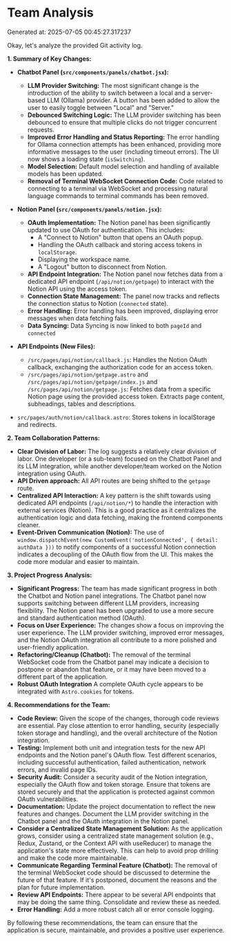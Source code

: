 # Team Analysis
Generated at: 2025-07-05 00:45:27.317237

Okay, let's analyze the provided Git activity log.

**1. Summary of Key Changes:**

*   **Chatbot Panel (`src/components/panels/chatbot.jsx`):**
    *   **LLM Provider Switching:** The most significant change is the introduction of the ability to switch between a local and a server-based LLM (Ollama) provider.  A button has been added to allow the user to easily toggle between "Local" and "Server."
    *   **Debounced Switching Logic:**  The LLM provider switching has been debounced to ensure that multiple clicks do not trigger concurrent requests.
    *   **Improved Error Handling and Status Reporting:**  The error handling for Ollama connection attempts has been enhanced, providing more informative messages to the user (including timeout errors). The UI now shows a loading state (`isSwitching`).
    *   **Model Selection:** Default model selection and handling of available models has been updated.
    *   **Removal of Terminal WebSocket Connection Code:** Code related to connecting to a terminal via WebSocket and processing natural language commands to terminal commands has been removed.

*   **Notion Panel (`src/components/panels/notion.jsx`):**
    *   **OAuth Implementation:** The Notion panel has been significantly updated to use OAuth for authentication.  This includes:
        *   A "Connect to Notion" button that opens an OAuth popup.
        *   Handling the OAuth callback and storing access tokens in `localStorage`.
        *   Displaying the workspace name.
        *   A "Logout" button to disconnect from Notion.
    *   **API Endpoint Integration:** The Notion panel now fetches data from a dedicated API endpoint (`/api/notion/getpage`) to interact with the Notion API using the access token.
    *   **Connection State Management:** The panel now tracks and reflects the connection status to Notion (`connected` state).
    *   **Error Handling:** Error handling has been improved, displaying error messages when data fetching fails.
    *   **Data Syncing:** Data Syncing is now linked to both `pageId` and `connected`
*   **API Endpoints (New Files):**
    *   `/src/pages/api/notion/callback.js`:  Handles the Notion OAuth callback, exchanging the authorization code for an access token.
    *   `/src/pages/api/notion/getpage.astro` and `/src/pages/api/notion/getpage/index.js` and `/src/pages/api/notion/getpage.js`:  Fetches data from a specific Notion page using the provided access token. Extracts page content, subheadings, tables and descriptions.
*   `src/pages/auth/notion/callback.astro`: Stores tokens in localStorage and redirects.

**2. Team Collaboration Patterns:**

*   **Clear Division of Labor:**  The log suggests a relatively clear division of labor.  One developer (or a sub-team) focused on the Chatbot Panel and its LLM integration, while another developer/team worked on the Notion integration using OAuth.
*   **API Driven approach:** All API routes are being shifted to the `getpage` route.
*   **Centralized API Interaction:**  A key pattern is the shift towards using dedicated API endpoints (`/api/notion/*`) to handle the interaction with external services (Notion). This is a good practice as it centralizes the authentication logic and data fetching, making the frontend components cleaner.
*   **Event-Driven Communication (Notion):** The use of `window.dispatchEvent(new CustomEvent('notionConnected', { detail: authData }))` to notify components of a successful Notion connection indicates a decoupling of the OAuth flow from the UI. This makes the code more modular and easier to maintain.

**3. Project Progress Analysis:**

*   **Significant Progress:** The team has made significant progress in both the Chatbot and Notion panel integrations.  The Chatbot panel now supports switching between different LLM providers, increasing flexibility. The Notion panel has been upgraded to use a more secure and standard authentication method (OAuth).
*   **Focus on User Experience:**  The changes show a focus on improving the user experience.  The LLM provider switching, improved error messages, and the Notion OAuth integration all contribute to a more polished and user-friendly application.
*   **Refactoring/Cleanup (Chatbot):** The removal of the terminal WebSocket code from the Chatbot panel may indicate a decision to postpone or abandon that feature, or it may have been moved to a different part of the application.
*   **Robust OAuth Integration** A complete OAuth cycle appears to be integrated with `Astro.cookies` for tokens.

**4. Recommendations for the Team:**

*   **Code Review:** Given the scope of the changes, thorough code reviews are essential.  Pay close attention to error handling, security (especially token storage and handling), and the overall architecture of the Notion integration.
*   **Testing:**  Implement both unit and integration tests for the new API endpoints and the Notion panel's OAuth flow.  Test different scenarios, including successful authentication, failed authentication, network errors, and invalid page IDs.
*   **Security Audit:**  Consider a security audit of the Notion integration, especially the OAuth flow and token storage.  Ensure that tokens are stored securely and that the application is protected against common OAuth vulnerabilities.
*   **Documentation:** Update the project documentation to reflect the new features and changes.  Document the LLM provider switching in the Chatbot panel and the OAuth integration in the Notion panel.
*   **Consider a Centralized State Management Solution:** As the application grows, consider using a centralized state management solution (e.g., Redux, Zustand, or the Context API with useReducer) to manage the application's state more effectively. This can help to avoid prop drilling and make the code more maintainable.
*   **Communicate Regarding Terminal Feature (Chatbot):** The removal of the terminal WebSocket code should be discussed to determine the future of that feature.  If it's postponed, document the reasons and the plan for future implementation.
*   **Review API Endpoints:** There appear to be several API endpoints that may be doing the same thing. Consolidate and review these as needed.
*   **Error Handling:** Add a more robust catch all or error console logging.

By following these recommendations, the team can ensure that the application is secure, maintainable, and provides a positive user experience.

